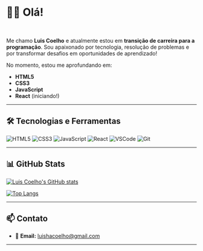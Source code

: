 # 👨‍💻 Olá!
<br>
 
Me chamo **Luis Coelho** e atualmente estou em **transição de carreira para a programação**. Sou apaixonado por tecnologia, resolução de problemas e por transformar desafios em oportunidades de aprendizado!

No momento, estou me aprofundando em:

- **HTML5**
- **CSS3**
- **JavaScript**
- **React** (iniciando!)

---

## 🛠️ Tecnologias e Ferramentas

![HTML5](https://img.shields.io/badge/HTML5-E34F26?style=for-the-badge&logo=html5&logoColor=white)
![CSS3](https://img.shields.io/badge/CSS3-1572B6?style=for-the-badge&logo=css3&logoColor=white)
![JavaScript](https://img.shields.io/badge/JavaScript-F7DF1E?style=for-the-badge&logo=javascript&logoColor=black)
![React](https://img.shields.io/badge/React-61DAFB?style=for-the-badge&logo=react&logoColor=black)
![VSCode](https://img.shields.io/badge/VS_Code-0078D4?style=for-the-badge&logo=visual%20studio%20code&logoColor=white)
![Git](https://img.shields.io/badge/Git-F05032?style=for-the-badge&logo=git&logoColor=white)

---

## 📊 GitHub Stats

[![Luis Coelho's GitHub stats](https://github-readme-stats.vercel.app/api?username=luiscoelhoxs&show_icons=true&theme=radical)](https://github.com/luiscoelhoxs)

[![Top Langs](https://github-readme-stats.vercel.app/api/top-langs/?username=luiscoelhoxs&layout=compact&theme=radical)](https://github.com/luiscoelhoxs)

---

## 📫 Contato

- 📧 **Email:** luishacoelho@gmail.com
---


